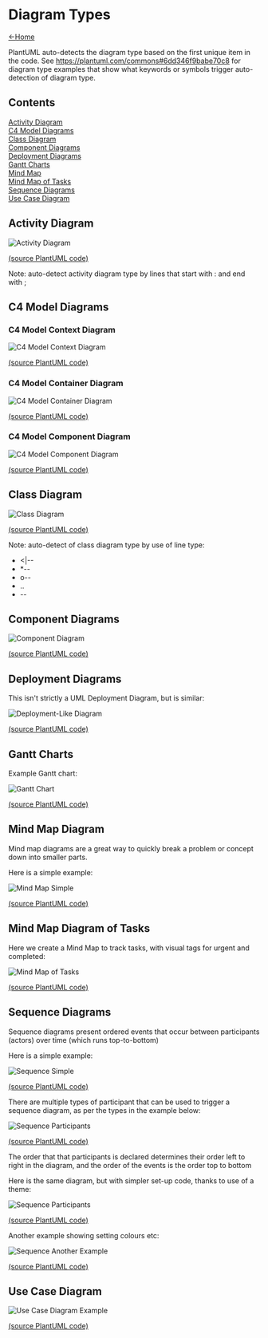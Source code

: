 # Diagram Types

[<-Home](../../README.md)

PlantUML auto-detects the diagram type based on the first unique item in the code.
See https://plantuml.com/commons#6dd346f9babe70c8 for diagram type examples that show what keywords or symbols trigger auto-detection of diagram type.

## Contents

[Activity Diagram](#activity-diagram)<br>
[C4 Model Diagrams](#c4-diagram)<br>
[Class Diagram](#class-diagram)<br>
[Component Diagrams](#component-diagrams)<br>
[Deployment Diagrams](#deployment-diagrams)<br>
[Gantt Charts](#gantt-charts)<br>
[Mind Map](#mindmap-diagram)<br>
[Mind Map of Tasks](#mindmap-diagram-tasks)<br>
[Sequence Diagrams](#sequence-diagram)<br>
[Use Case Diagram](#use-case-diagram)<br>


<a name="activity-diagram"/>

## Activity Diagram

![Activity Diagram](source/activity-diagram/activity-diagram.png)

[(source PlantUML code)](source/activity-diagram.puml)

Note: auto-detect activity diagram type by lines that start with : and end with ;


<a name="c4-diagram"/>

## C4 Model Diagrams

### C4 Model Context Diagram

![C4 Model Context Diagram](source/c4-model-context-diagram/c4-model-context-diagram.png)

[(source PlantUML code)](source/c4-model-context-diagram.md)

### C4 Model Container Diagram

![C4 Model Container Diagram](source/c4-model-container-diagram/c4-model-container-diagram.png)

[(source PlantUML code)](source/c4-model-container-diagram.md)

### C4 Model Component Diagram

![C4 Model Component Diagram](source/c4-model-component-diagram/c4-model-component-diagram.png)

[(source PlantUML code)](source/c4-model-component-diagram.md)


<a name="class-diagram"/>

## Class Diagram

![Class Diagram](source/class-diagram/class-diagram.png)

[(source PlantUML code)](source/class-diagram.md)

Note: auto-detect of class diagram type by use of line type:
* <|--
* *--
* o--
* ..
* --


<a name="component-diagrams"/>

## Component Diagrams

![Component Diagram](source/component-diagram/component-diagram.png)

[(source PlantUML code)](source/component-diagram.md)


<a name="deployment-diagrams"/>

## Deployment Diagrams

This isn't strictly a UML Deployment Diagram, but is similar:

![Deployment-Like Diagram](source/deployment-like-diagram/deployment-like-diagram.png)

[(source PlantUML code)](source/deployment-like-diagram.md)


<a name="gantt-charts"/>

## Gantt Charts

Example Gantt chart:

![Gantt Chart](source/gantt/gantt.png)

[(source PlantUML code)](source/gantt.md)


<a name="mindmap-diagram"/>

## Mind Map Diagram

Mind map diagrams are a great way to quickly break a problem or concept down into smaller parts.

Here is a simple example:

![Mind Map Simple](source/mindmap/mindmap.png)

[(source PlantUML code)](source/mindmap.md)

<a name="mindmap-diagram-tasks"/>

## Mind Map Diagram of Tasks

Here we create a Mind Map to track tasks, with visual tags for urgent and completed:

![Mind Map of Tasks ](source/mindmap-tasks/mindmap-tasks.png)

[(source PlantUML code)](source/mindmap-tasks.md)


<a name="sequence-diagram"/>

## Sequence Diagrams

Sequence diagrams present ordered events that occur between participants (actors) over time (which runs top-to-bottom)

Here is a simple example:

![Sequence Simple](source/sequence-simple/sequence-simple.png)

[(source PlantUML code)](source/sequence-simple.md)

There are multiple types of participant that can be used to trigger a sequence diagram, as per the types in the example below:

![Sequence Participants](source/sequence-participants/sequence-participants.png)

[(source PlantUML code)](source/sequence-participants.md)

The order that that participants is declared determines their order left to right in the diagram, and the order of the events is the order top to bottom

Here is the same diagram, but with simpler set-up code, thanks to use of a theme:

![Sequence Participants](source/sequence-participants-theme/sequence-participants-theme.png)

[(source PlantUML code)](source/sequence-participants-theme.md)

Another example showing setting colours etc:

![Sequence Another Example](source/sequence-another-example/sequence-another-example.png)

[(source PlantUML code)](source/sequence-another-example.md)

<a name="use-case-diagram"/>


## Use Case Diagram

![Use Case Diagram Example](source/use-case-diagram/use-case-diagram.png)

[(source PlantUML code)](source/use-case-diagram.md)

